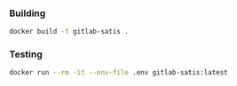 ### Building

```sh
docker build -t gitlab-satis .
```

### Testing

```sh
docker run --rm -it --env-file .env gitlab-satis:latest
```
